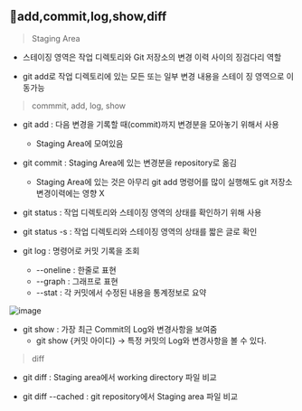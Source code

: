 ## 📝add,commit,log,show,diff

> Staging Area

* 스테이징 영역은 작업 디렉토리와 Git 저장소의 변경 이력 사이의 징검다리 역할

* git add로 작업 디렉토리에 있는 모든 또는 일부 변경 내용을 스테이 징 영역으로 이동가능

> commmit, add, log, show

* git add : 다음 변경을 기록할 때(commit)까지 변경분을 모아놓기 위해서 사용
  * Staging Area에 모여있음
  
* git commit : Staging Area에 있는 변경분을 repository로 옮김
  * Staging Area에 있는 것은 아무리 git add 명령어를 많이 실행해도 git 저장소 변경이력에는 영향 X

* git status : 작업 디렉토리와 스테이징 영역의 상태를 확인하기 위해 사용

* git status -s : 작업 디렉토리와 스테이징 영역의 상태를 짧은 글로 확인

* git log : 명령어로 커밋 기록을 조회
  * --oneline : 한줄로 표현
  * --graph : 그래프로 표현 
  * --stat : 각 커밋에서 수정된 내용을 통계정보로 요약

![image](https://user-images.githubusercontent.com/105197533/204532935-3e2ac34b-794c-432e-b89e-d5eb8eea75ff.png)

* git show : 가장 최근 Commit의 Log와 변경사항을 보여줌
  * git show {커밋 아이디} -> 특정 커밋의 Log와 변경사항을 볼 수 있다.

> diff

* git diff : Staging area에서 working directory 파일 비교
  
* git diff --cached : git repository에서 Staging area 파일 비교
